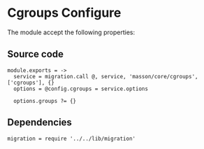 
# Cgroups Configure

The module accept the following properties:

## Source code

    module.exports = ->
      service = migration.call @, service, 'masson/core/cgroups', ['cgroups'], {}
      options = @config.cgroups = service.options

      options.groups ?= {}

## Dependencies

    migration = require '../../lib/migration'
